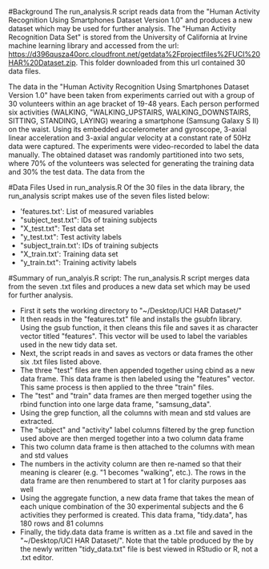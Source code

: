 #Background
The run_analysis.R script reads data from the "Human Activity Recognition Using Smartphones Dataset Version 1.0" and produces a new dataset which may be used for further analysis. The "Human Activity Recognition Data Set" is stored from the University of California at Irvine machine learning library and accessed from the url: https://d396qusza40orc.cloudfront.net/getdata%2Fprojectfiles%2FUCI%20HAR%20Dataset.zip. This folder downloaded from this url contained 30 data files. 

The data in the "Human Activity Recognition Using Smartphones Dataset Version 1.0" have been taken from experiments carried out with a group of 30 volunteers within an age bracket of 19-48 years. Each person performed six activities (WALKING, "WALKING_UPSTAIRS, WALKING_DOWNSTAIRS, SITTING, STANDING, LAYING) wearing a smartphone (Samsung Galaxy S II) on the waist. Using its embedded accelerometer and gyroscope, 3-axial linear acceleration and 3-axial angular velocity at a constant rate of 50Hz data were captured. The experiments were video-recorded to label the data manually. The obtained dataset was randomly partitioned into two sets, where 70% of the volunteers was selected for generating the training data and 30% the test data. The data from the 

#Data Files Used in run_analysis.R
Of the 30 files in the data library, the run_analysis script makes use of the seven files listed below:
* 'features.txt': List of measured variables
* "subject_test.txt": IDs of training subjects
*	"X_test.txt": Test data set
*	"y_test.txt": Test activity labels
* "subject_train.txt': IDs of training subjects
*	"X_train.txt': Training data set
*	"y_train.txt": Training activity labels

#Summary of run_analyis.R script:
The run_analysis.R script merges data from the seven .txt files and produces a new data set which may be used for further analysis.
* First it sets the working directory to "~/Desktop/UCI HAR Dataset/"
*	It then reads in the "features.txt" file and installs the gsubfn library. Using the gsub function, it then cleans this file and saves it as character vector titled "features". This vector will be used to label the variables used in the new tidy data set.
*	Next, the script reads in and saves as vectors or data frames the other six .txt files listed above.
* The three "test" files are then appended together using cbind as a new data frame. This data frame is then labeled using the "features" vector. This same process is then applied to the three "train" files.
* The "test" and "train" data frames are then merged together using the rbind function into one large data frame, "samsung_data".
* Using the grep function, all the columns with mean and std values are extracted.
* The "subject" and "activity" label columns filtered by the grep function used above are then merged together into a two column data frame
* This two column data frame is then attached to the columns with mean and std values
* The numbers in the activity column are then re-named so that their meaning is clearer (e.g. "1 becomes "walking", etc.). The rows in the data frame are then renumbered to start at 1 for clarity purposes aas well
* Using the aggregate function, a new data frame that takes the mean of each unique combination of the 30 experimental subjects and the 6 activities they performed is created. This data frama, "tidy.data", has 180 rows and 81 columns
* Finally, the tidy.data data frame is written as a .txt file and saved in the "~/Desktop/UCI HAR Dataset/". Note that the table produced by the by the newly written "tidy_data.txt" file is best viewed in RStudio or R, not a .txt editor.

